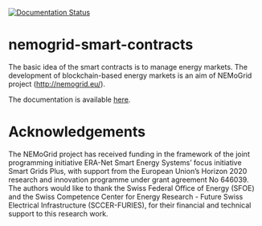 [![Documentation Status](https://readthedocs.org/projects/nemogrid-smart-contracts/badge/?version=latest)](https://nemogrid-smart-contracts.readthedocs.io/en/latest/?badge=latest)

# nemogrid-smart-contracts

The basic idea of the smart contracts is to manage energy markets. The development of blockchain-based energy markets is an aim of NEMoGrid project (http://nemogrid.eu/).

The documentation is available [here](https://nemogrid-smart-contracts.readthedocs.io).

# Acknowledgements
The NEMoGrid project has received funding in the framework of the joint programming initiative ERA-Net Smart Energy Systems’ focus initiative Smart Grids Plus, with support from the European Union’s Horizon 2020 research and innovation programme under grant agreement No 646039.
The authors would like to thank the Swiss Federal Office of Energy (SFOE) and the Swiss Competence Center for Energy Research - Future Swiss Electrical Infrastructure (SCCER-FURIES), for their financial and technical support to this research work.
